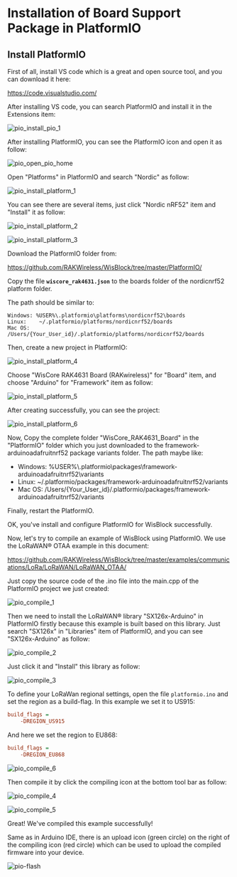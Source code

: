 # Installation of Board Support Package in PlatformIO

## Install PlatformIO

First of all, install VS code which is a great and open source tool, and you can download it here:

https://code.visualstudio.com/

After installing VS code, you can search PlatformIO and install it in the Extensions item:

![pio_install_pio_1](../../assets/PlatformIO/pio_install_pio_1.png)

After installing PlatformIO, you can see the PlatformIO icon and open it as follow:

![pio_open_pio_home](../../assets/PlatformIO/pio_open_pio_home.png)

Open "Platforms" in PlatformIO and search "Nordic" as follow:

![pio_install_platform_1](../../assets/PlatformIO/pio_install_platform_1.png)

You can see there are several items, just click "Nordic nRF52" item and "Install" it as follow:

![pio_install_platform_2](../../assets/PlatformIO/pio_install_platform_2.png)

![pio_install_platform_3](../../assets/PlatformIO/pio_install_platform_3.png)

Download the PlatformIO folder from:

https://github.com/RAKWireless/WisBlock/tree/master/PlatformIO/

Copy the file **`wiscore_rak4631.json`** to the boards folder of the nordicnrf52 platform folder.

The path should be similar to:

```
Windows: %USER%\.platformio\platforms\nordicnrf52\boards
Linux:    ~/.platformio/platforms/nordicnrf52/boards
Mac OS:  /Users/{Your_User_id}/.platformio/platforms/nordicnrf52/boards
```

Then, create a new project in PlatformIO:

![pio_install_platform_4](../../assets/PlatformIO/pio_install_platform_4.png)

Choose "WisCore RAK4631 Board (RAKwireless)" for "Board" item, and choose "Arduino" for "Framework" item as follow:

![pio_install_platform_5](../../assets/PlatformIO/pio_install_platform_5.png)

After creating successfully, you can see the project:

![pio_install_platform_6](../../assets/PlatformIO/pio_install_platform_6.png)

Now, Copy the complete folder "WisCore_RAK4631_Board" in the "PlatformIO" folder which you just downloaded to the framework-arduinoadafruitnrf52 package variants folder. The path maybe like:
 - Windows: %USER%\\.platformio\packages\framework-arduinoadafruitnrf52\variants
 - Linux:    ~/.platformio/packages/framework-arduinoadafruitnrf52/variants
 - Mac OS:  /Users/{Your_User_id}/.platformio/packages/framework-arduinoadafruitnrf52/variants

Finally, restart the PlatformIO.

OK, you've install and configure PlatformIO for WisBlock successfully.



Now, let's try to compile an example of WisBlock using PlatformIO. We use the LoRaWAN® OTAA example in this document:

https://github.com/RAKWireless/WisBlock/tree/master/examples/communications/LoRa/LoRaWAN/LoRaWAN_OTAA/

Just copy the source code of the .ino file into the main.cpp of the PlatformIO project we just created:

![pio_compile_1](../../assets/PlatformIO/pio_compile_1.png)

Then we need to install the LoRaWAN® library "SX126x-Arduino" in PlatformIO firstly because this example is built based on this library. Just search "SX126x" in "Libraries" item of PlatformIO, and you can see "SX126x-Arduino" as follow:

![pio_compile_2](../../assets/PlatformIO/pio_compile_2.png)

Just click it and "Install" this library as follow:

![pio_compile_3](../../assets/PlatformIO/pio_compile_3.png)

To define your LoRaWan regional settings, open the file `platformio.ino` and set the region as a build-flag. In this example we set it to US915:
```ini
build_flags = 
    -DREGION_US915
```
And here we set the region to EU868:
```ini
build_flags = 
    -DREGION_EU868
```

![pio_compile_6](../../assets/PlatformIO/pio_compile_6.png) 

Then compile it by click the compiling icon at the bottom tool bar as follow:

![pio_compile_4](../../assets/PlatformIO/pio_compile_4.png) 

![pio_compile_5](../../assets/PlatformIO/pio_compile_5.png)

Great! We've compiled this example successfully!

Same as in Arduino IDE, there is an upload icon (green circle) on the right of the compiling icon (red circle) which can be used to upload the compiled firmware into your device.

![pio-flash](../../assets/PlatformIO/pio-flash.jpg)
